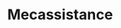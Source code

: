 ---
title: "Mecassistance"
url: /florac-trois-rivieres/mecassistance/
shop: réparation de voitures
---